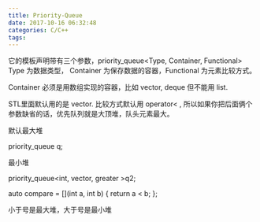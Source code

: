 ```yaml
---
title: Priority-Queue
date: 2017-10-16 06:32:48
categories: C/C++
tags:
---
```

它的模板声明带有三个参数，priority_queue<Type, Container, Functional>　Type 为数据类型， Container 为保存数据的容器，Functional 为元素比较方式。

Container 必须是用数组实现的容器，比如 vector, deque 但不能用 list.　



STL里面默认用的是 vector. 比较方式默认用 operator< , 所以如果你把后面俩个参数缺省的话，优先队列就是大顶堆，队头元素最大。



默认最大堆

priority_queue<int> q;



最小堆

priority_queue<int, vector<int>, greater<int> >q2;

auto compare  = [](int a, int b) {
  return a < b;
};

小于号是最大堆，大于号是最小堆

